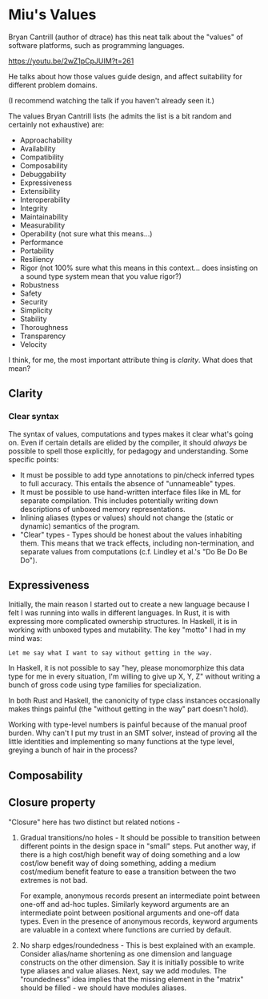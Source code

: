 # Miu's Values

Bryan Cantrill (author of dtrace) has this neat talk about the "values" of
software platforms, such as programming languages.

https://youtu.be/2wZ1pCpJUIM?t=261

He talks about how those values guide design, and affect suitability for
different problem domains.

(I recommend watching the talk if you haven't already seen it.)

The values Bryan Cantrill lists (he admits the list is a bit random and
certainly not exhaustive) are:

* Approachability
* Availability
* Compatibility
* Composability
* Debuggability
* Expressiveness
* Extensibility
* Interoperability
* Integrity
* Maintainability
* Measurability
* Operability (not sure what this means...)
* Performance
* Portability
* Resiliency
* Rigor (not 100% sure what this means in this context... does insisting on a
  sound type system mean that you value rigor?)
* Robustness
* Safety
* Security
* Simplicity
* Stability
* Thoroughness
* Transparency
* Velocity

I think, for me, the most important attribute thing is *clarity*. What does
that mean?

## Clarity

### Clear syntax

The syntax of values, computations and types makes it clear what's going on.
Even if certain details are elided by the compiler, it should *always* be
possible to spell those explicitly, for pedagogy and understanding. Some
specific points:

* It must be possible to add type annotations to pin/check inferred types to
  full accuracy. This entails the absence of "unnameable" types.
* It must be possible to use hand-written interface files like in ML for
  separate compilation. This includes potentially writing down descriptions
  of unboxed memory representations.
* Inlining aliases (types or values) should not change the (static or dynamic)
  semantics of the program.
* "Clear" types - Types should be honest about the values inhabiting them.
  This means that we track effects, including non-termination, and separate
  values from computations (c.f. Lindley et al.'s "Do Be Do Be Do").

## Expressiveness

Initially, the main reason I started out to create a new language because I
felt I was running into walls in different languages. In Rust, it is with
expressing more complicated ownership structures. In Haskell, it is in
working with unboxed types and mutability. The key "motto" I had in my mind was:

    Let me say what I want to say without getting in the way.

In Haskell, it is not possible to say "hey, please monomorphize this data type for
me in every situation, I'm willing to give up X, Y, Z" without writing a
bunch of gross code using type families for specialization.

In both Rust and Haskell, the canonicity of type class instances occasionally
makes things painful (the "without getting in the way" part doesn't hold).

Working with type-level numbers is painful because of the manual proof burden.
Why can't I put my trust in an SMT solver, instead of proving all the little
identities and implementing so many functions at the type level, greying a bunch
of hair in the process?

## Composability

## Closure property

"Closure" here has two distinct but related notions -

1. Gradual transitions/no holes - It should be possible to transition between
   different points in the design space in "small" steps. Put another way,
   if there is a high cost/high benefit way of doing something and a
   low cost/low benefit way of doing something, adding a medium cost/medium
   benefit feature to ease a transition between the two extremes is not bad.

   For example, anonymous records present an intermediate point between
   one-off and ad-hoc tuples. Similarly keyword arguments are an intermediate
   point between positional arguments and one-off data types. Even in the
   presence of anonymous records, keyword arguments are valuable in a context
   where functions are curried by default.

2. No sharp edges/roundedness - This is best explained with an example.
   Consider alias/name shortening as one dimension and language constructs
   on the other dimension. Say it is initially possible to write type aliases
   and value aliases. Next, say we add modules. The "roundedness" idea
   implies that the missing element in the "matrix" should be filled -
   we should have modules aliases.
